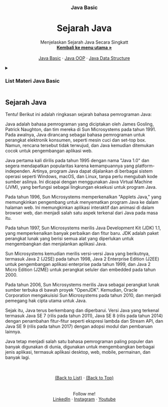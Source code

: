 <div id="top" align="center">
  <h3 align="center">Java Basic</h3>
  <h1>Sejarah Java</h1>

  <p align="center">
    Menjelaskan Sejarah Java Secara Singkatt
    <br />
    <a href="https://github.com/falahdrrhmn/Tutorial-Java/blob/main/README.md"><strong>Kembali ke menu utama »</strong></a>
    <br />
    <br />
    <a href="https://github.com/falahdrrhmn/Tutorial-Java/blob/main/Java%20Basic/README.md">Java Basic</a>
    ·
    <a href="https://github.com/falahdrrhmn/Tutorial-Java/blob/main/Java%20OOP/README.md">Java OOP</a>
    ·
    <a href="https://github.com/falahdrrhmn/Tutorial-Java/blob/main/Java%20Data%20Structure/README.md">Java Data Structure</a>
  </p>
</div>

<!-- TABLE OF CONTENTS -->
<details>
  <summary id="list"><H3>List Materi Java Basic</H3></summary>
  <ol>
    <li>
      <a href="https://github.com/falahdrrhmn/Tutorial-Java/blob/main/Java%20Basic/README.md">Java Basic</a>
      <ul>
        <li><a href="https://github.com/falahdrrhmn/Tutorial-Java/blob/main/Java%20Basic/SejarahJava.md#top">Sejarah Java</a></li>
        <li><a href="https://github.com/falahdrrhmn/Tutorial-Java/blob/main/Java%20Basic/SyntaxDasar.md">Syntax Dasar Hello World!</a></li>
        <li><a href="https://github.com/falahdrrhmn/Tutorial-Java/blob/main/Java%20Basic/CommentsJava.md">Commant</a></li>
        <li><a href="https://github.com/falahdrrhmn/Tutorial-Java/blob/main/Java%20Basic/VariablesJava.md">Variables</a></li>
        <li><a href="https://github.com/falahdrrhmn/Tutorial-Java/blob/main/Java%20Basic/TipeData.md">Tipe Data</a></li>
        <li><a href="https://github.com/falahdrrhmn/Tutorial-Java/blob/main/Java%20Basic/Casting.md">Casting</a></li>
        <li><a href="https://github.com/falahdrrhmn/Tutorial-Java/blob/main/Java%20Basic/Operator.md">Operator</a></li>
        <li><a href="https://github.com/falahdrrhmn/Tutorial-Java/blob/main/Java%20Basic/JavaString.md">Java String</a></li>
        <li><a href="https://github.com/falahdrrhmn/Tutorial-Java/blob/main/Java%20Basic/JavaMath.md">Java Math</a></li>
        <li><a href="https://github.com/falahdrrhmn/Tutorial-Java/blob/main/Java%20Basic/JavaIf-elseStatement.md">Java If-else Statement</a></li>
        <li><a href="https://github.com/falahdrrhmn/Tutorial-Java/blob/main/Java%20Basic/JavaSwitchStatement.md">Java Switch Statement</a></li>
        <li><a href="https://github.com/falahdrrhmn/Tutorial-Java/blob/main/Java%20Basic/Looping.md">Built looping</a></li>
        <li><a href="https://github.com/falahdrrhmn/Tutorial-Java/blob/main/Java%20Basic/JavaArray.md">Java Array</a></li>
        <li><a href="https://github.com/falahdrrhmn/Tutorial-Java/blob/main/Java%20Basic/JavaMethods.md">Java Methods</a></li>
      </ul>
    </li>
  </ol>
</details>

## Sejarah Java

<p>
  Tentu! Berikut ini adalah ringkasan sejarah bahasa pemrograman Java:

Java adalah bahasa pemrograman yang diciptakan oleh James Gosling, Patrick Naughton, dan tim mereka di Sun Microsystems pada tahun 1991. Pada awalnya, Java dirancang sebagai bahasa pemrograman untuk perangkat elektronik konsumen, seperti mesin cuci dan set-top box. Namun, rencana tersebut tidak terwujud, dan Java kemudian ditemukan cocok untuk pengembangan aplikasi web.

Java pertama kali dirilis pada tahun 1995 dengan nama "Java 1.0" dan segera mendapatkan popularitas karena kemampuannya yang platform-independen. Artinya, program Java dapat dijalankan di berbagai sistem operasi seperti Windows, macOS, dan Linux, tanpa perlu mengubah kode sumber aslinya. Ini dicapai dengan menggunakan Java Virtual Machine (JVM), yang berfungsi sebagai lingkungan eksekusi untuk program Java.

Pada tahun 1996, Sun Microsystems memperkenalkan "Applets Java," yang memungkinkan pengembang untuk menyematkan program Java ke dalam halaman web. Ini memungkinkan aplikasi interaktif dan animasi di dalam browser web, dan menjadi salah satu aspek terkenal dari Java pada masa itu.

Pada tahun 1997, Sun Microsystems merilis Java Development Kit (JDK) 1.1, yang memperkenalkan banyak perbaikan dan fitur baru. JDK adalah paket perangkat lunak yang berisi semua alat yang diperlukan untuk mengembangkan dan menjalankan aplikasi Java.

Sun Microsystems kemudian merilis versi-versi Java yang berikutnya, termasuk Java 2 (J2SE) pada tahun 1998, Java 2 Enterprise Edition (J2EE) untuk pengembangan aplikasi enterprise pada tahun 1999, dan Java 2 Micro Edition (J2ME) untuk perangkat seluler dan embedded pada tahun 2000.

Pada tahun 2006, Sun Microsystems merilis Java sebagai perangkat lunak sumber terbuka di bawah proyek "OpenJDK". Kemudian, Oracle Corporation mengakuisisi Sun Microsystems pada tahun 2010, dan menjadi pemegang hak cipta utama untuk Java.

Sejak itu, Java terus berkembang dan diperbarui. Versi Java yang terkenal termasuk Java SE 7 (rilis pada tahun 2011), Java SE 8 (rilis pada tahun 2014) dengan penambahan fitur-fitur seperti ekspresi lambda dan Stream API, dan Java SE 9 (rilis pada tahun 2017) dengan adopsi modul dan pembaruan lainnya.

Java tetap menjadi salah satu bahasa pemrograman paling populer dan banyak digunakan di dunia, digunakan untuk mengembangkan berbagai jenis aplikasi, termasuk aplikasi desktop, web, mobile, permainan, dan banyak lagi.
  
</p>



<br>
<br>

<div align="center">
  <a href="#list">(Back to List)</a>
  ·
  <a href="#top">(Back to Top)</a>
</div>

<br>
<br>

<div align="center">
    Follow me!<br>
    <a href="https://bit.ly/3Qcg3s4">LinkedIn</a>
    ·
    <a href="https://bit.ly/3oRMMaA">Instagram</a>
    ·
    <a href="https://bit.ly/3zqrTrP">Youtube</a>
</div>

